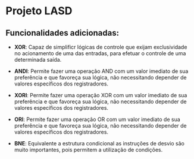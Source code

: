 # **Projeto LASD**

## Funcionalidades adicionadas:
* **XOR**:  Capaz de simplificr lógicas de controle que exijam exclusividade no acionamento de uma das entradas, para efetuar o controle de uma determinada saída.
  
* **ANDI**: Permite fazer uma operação AND com um valor imediato de sua preferência e que favoreça sua lógica, não necessitando depender de valores específicos dos registradores.

* **XORI**: Permite fazer uma operação XOR com um valor imediato de sua preferência e que favoreça sua lógica, não necessitando depender de valores específicos dos registradores.

* **ORI**: Permite fazer uma operação OR com um valor imediato de sua preferência e que favoreça sua lógica, não necessitando depender de valores específicos dos registradores.

* **BNE**: Equivalente a estrutura condicional as instruções de desvio são muito importantes, pois permitem a utilização de condições.

